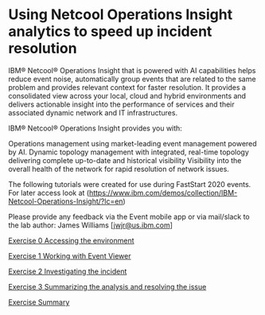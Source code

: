 # Using Netcool Operations Insight analytics to speed up incident resolution

IBM® Netcool® Operations Insight that is powered with AI capabilities helps reduce event noise, automatically group events that are related to the same problem and provides relevant context for faster resolution. It provides a consolidated view across your local, cloud and hybrid environments and delivers actionable insight into the performance of services and their associated dynamic network and IT infrastructures. 


IBM® Netcool® Operations Insight provides you with:

Operations management using market-leading event management powered by AI.
Dynamic topology management with integrated, real-time topology delivering complete up-to-date and historical visibility
Visibility into the overall health of the network for rapid resolution of network issues.

The following tutorials were created for use during FastStart 2020 events. For later access look at (https://www.ibm.com/demos/collection/IBM-Netcool-Operations-Insight/?lc=en)

Please provide any feedback via the Event mobile app or via mail/slack to the lab author: James Williams [jwjr@us.ibm.com]

[Exercise 0 Accessing the environment](./Exercise0/README.md)

[Exercise 1 Working with Event Viewer](./Exercise1/README.md)

[Exercise 2 Investigating the incident](./Exercise2/README.md)

[Exercise 3 Summarizing the analysis and resolving the issue](./Exercise3/README.md)

[Exercise Summary](./Summary/README.md)

